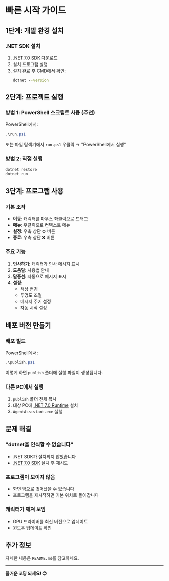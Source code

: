 # 빠른 시작 가이드

## 1단계: 개발 환경 설치

### .NET SDK 설치
1. [.NET 7.0 SDK 다운로드](https://dotnet.microsoft.com/download/dotnet/7.0)
2. 설치 프로그램 실행
3. 설치 완료 후 CMD에서 확인:
   ```cmd
   dotnet --version
   ```

## 2단계: 프로젝트 실행

### 방법 1: PowerShell 스크립트 사용 (추천)
PowerShell에서:
```powershell
.\run.ps1
```
또는 파일 탐색기에서 `run.ps1` 우클릭 → "PowerShell에서 실행"

### 방법 2: 직접 실행
```powershell
dotnet restore
dotnet run
```

## 3단계: 프로그램 사용

### 기본 조작
- **이동**: 캐릭터를 마우스 좌클릭으로 드래그
- **메뉴**: 우클릭으로 컨텍스트 메뉴
- **설정**: 우측 상단 ⚙️ 버튼
- **종료**: 우측 상단 ❌ 버튼

### 주요 기능
1. **인사하기**: 캐릭터가 인사 메시지 표시
2. **도움말**: 사용법 안내
3. **말풍선**: 자동으로 메시지 표시
4. **설정**:
   - 색상 변경
   - 투명도 조절
   - 메시지 주기 설정
   - 자동 시작 설정

## 배포 버전 만들기

### 배포 빌드
PowerShell에서:
```powershell
.\publish.ps1
```

이렇게 하면 `publish` 폴더에 실행 파일이 생성됩니다.

### 다른 PC에서 실행
1. `publish` 폴더 전체 복사
2. 대상 PC에 [.NET 7.0 Runtime](https://dotnet.microsoft.com/download/dotnet/7.0/runtime) 설치
3. `AgentAssistant.exe` 실행

## 문제 해결

### "dotnet을 인식할 수 없습니다"
- .NET SDK가 설치되지 않았습니다
- [.NET 7.0 SDK](https://dotnet.microsoft.com/download/dotnet/7.0) 설치 후 재시도

### 프로그램이 보이지 않음
- 화면 밖으로 벗어났을 수 있습니다
- 프로그램을 재시작하면 기본 위치로 돌아갑니다

### 캐릭터가 깨져 보임
- GPU 드라이버를 최신 버전으로 업데이트
- 윈도우 업데이트 확인

## 추가 정보

자세한 내용은 `README.md`를 참고하세요.

---
**즐거운 코딩 되세요! 😊**



